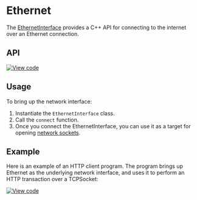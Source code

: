 # Ethernet

The [EthernetInterface](https://docs.mbed.com/docs/mbed-os-api/en/latest/api/classEthernetInterface.html) provides a C++ API for connecting to the internet over an Ethernet connection.

## API 

[![View code](https://www.mbed.com/embed/?type=library)](https://docs.mbed.com/docs/mbed-os-api/en/mbed-os-5.5/api/classEthernetInterface.html)

## Usage

To bring up the network interface:

1. Instantiate the ``EthernetInterface`` class.
1. Call the ``connect`` function. 
1. Once you connect the EthernetInterface, you can use it as a
target for opening [network sockets](network_sockets.md).

## Example

Here is an example of an HTTP client program. The program brings up Ethernet as the underlying network interface, and uses it to perform an HTTP transaction over a TCPSocket:

[![View code](https://www.mbed.com/embed/?url=https://developer.mbed.org/teams/mbed_example/code/TCPSocket_Example/)](https://developer.mbed.org/teams/mbed_example/code/TCPSocket_Example/file/6b383744246e/main.cpp) 

